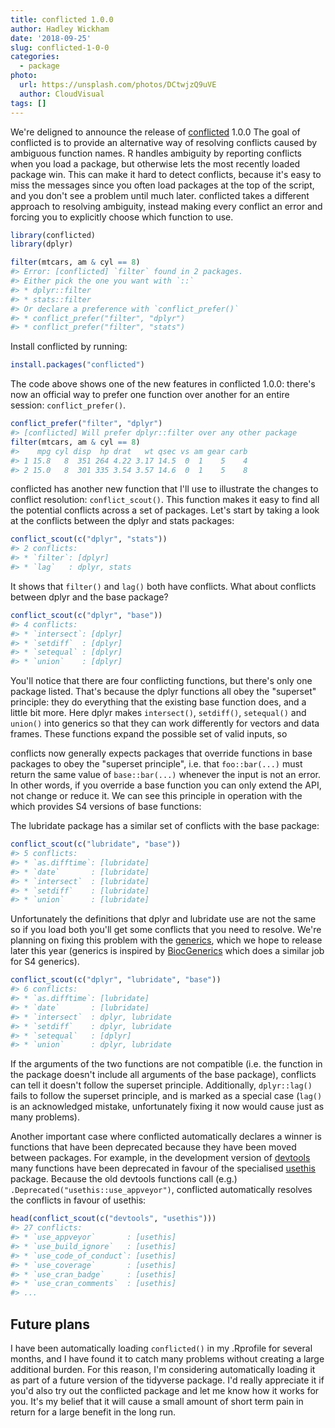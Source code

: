 ```yaml
---
title: conflicted 1.0.0
author: Hadley Wickham
date: '2018-09-25'
slug: conflicted-1-0-0
categories:
  - package
photo:
  url: https://unsplash.com/photos/DCtwjzQ9uVE
  author: CloudVisual
tags: []
---
```





We're deligned to announce the release of  [conflicted](https://github.com/r-lib/conflicted#conflicted) 1.0.0 The goal of conflicted is to provide an alternative way of resolving conflicts caused by ambiguous function names. R handles ambiguity by reporting conflicts when you load a package, but otherwise lets the most recently loaded package win. This can make it hard to detect conflicts, because it's easy to miss the messages since you often load packages at the top of the script, and you don't see a problem until much later. conflicted takes a different approach to resolving ambiguity, instead making every conflict an error and forcing you to explicitly choose which function to use.


```r
library(conflicted)
library(dplyr)

filter(mtcars, am & cyl == 8)
#> Error: [conflicted] `filter` found in 2 packages.
#> Either pick the one you want with `::` 
#> * dplyr::filter
#> * stats::filter
#> Or declare a preference with `conflict_prefer()`
#> * conflict_prefer("filter", "dplyr")
#> * conflict_prefer("filter", "stats")
```

Install conflicted by running:


```r
install.packages("conflicted")
```

The code above shows one of the new features in conflicted 1.0.0: there's now an official way to prefer one function over another for an entire session: `conflict_prefer()`. 


```r
conflict_prefer("filter", "dplyr")
#> [conflicted] Will prefer dplyr::filter over any other package
filter(mtcars, am & cyl == 8)
#>    mpg cyl disp  hp drat   wt qsec vs am gear carb
#> 1 15.8   8  351 264 4.22 3.17 14.5  0  1    5    4
#> 2 15.0   8  301 335 3.54 3.57 14.6  0  1    5    8
```

conflicted has another new function that I'll use to illustrate the changes to conflict resolution: `conflict_scout()`. This function makes it easy to find all the potential conflicts across a set of packages. Let's start by taking a look at the conflicts between the dplyr and stats packages:


```r
conflict_scout(c("dplyr", "stats"))
#> 2 conflicts:
#> * `filter`: [dplyr]
#> * `lag`   : dplyr, stats
```

It shows that `filter()` and `lag()` both have conflicts. What about conflicts between dplyr and the base package?


```r
conflict_scout(c("dplyr", "base"))
#> 4 conflicts:
#> * `intersect`: [dplyr]
#> * `setdiff`  : [dplyr]
#> * `setequal` : [dplyr]
#> * `union`    : [dplyr]
```

You'll notice that there are four conflicting functions, but there's only one package listed. That's because the dplyr functions all obey the "superset" principle: they do everything that the existing base function does, and a little bit more. Here dplyr makes `intersect()`, `setdiff()`, `setequal()` and `union()` into generics so that they can work differently for vectors and data frames. These functions expand the possible set of valid inputs, so 

conflicts now generally expects packages that override functions in base packages to obey the "superset principle", i.e. that `foo::bar(...)` must return the same value of `base::bar(...)` whenever the input is not an error. In other words, if you override a base function you can only extend the API, not change or reduce it. We can see this principle in operation with the  which provides S4 versions of base functions:

The lubridate package has a similar set of conflicts with the base package:


```r
conflict_scout(c("lubridate", "base"))
#> 5 conflicts:
#> * `as.difftime`: [lubridate]
#> * `date`       : [lubridate]
#> * `intersect`  : [lubridate]
#> * `setdiff`    : [lubridate]
#> * `union`      : [lubridate]
```

Unfortunately the definitions that dplyr and lubridate use are not the same so if you load both you'll get some conflicts that you need to resolve. We're planning on fixing this problem with the [generics](https://github.com/r-lib/generics), which we hope to release later this year (generics is inspired by [BiocGenerics](https://bioconductor.org/packages/release/bioc/html/BiocGenerics.html) which does a similar job for S4 generics).


```r
conflict_scout(c("dplyr", "lubridate", "base"))
#> 6 conflicts:
#> * `as.difftime`: [lubridate]
#> * `date`       : [lubridate]
#> * `intersect`  : dplyr, lubridate
#> * `setdiff`    : dplyr, lubridate
#> * `setequal`   : [dplyr]
#> * `union`      : dplyr, lubridate
```

If the arguments of the two functions are not compatible (i.e. the function in the package doesn't include all arguments of the base package), conflicts can tell it doesn't follow the superset principle. Additionally, `dplyr::lag()` fails to follow the superset principle, and is marked as a special case (`lag()` is an acknowledged mistake, unfortunately fixing it now would cause just as many problems).

Another important case where conflicted automatically declares a winner is functions that have been deprecated because they have been moved between packages. For example, in the development version of [devtools](http://devtools.r-lib.org) many functions have been deprecated in favour of the specialised [usethis](http://usethis.r-lib.org) package. Because the old devtools functions call (e.g.) `.Deprecated("usethis::use_appveyor")`, conflicted automatically resolves the conflicts in favour of usethis:


```r
head(conflict_scout(c("devtools", "usethis")))
#> 27 conflicts:
#> * `use_appveyor`       : [usethis]
#> * `use_build_ignore`   : [usethis]
#> * `use_code_of_conduct`: [usethis]
#> * `use_coverage`       : [usethis]
#> * `use_cran_badge`     : [usethis]
#> * `use_cran_comments`  : [usethis]
#> ...
```

## Future plans

I have been automatically loading `conflicted()` in my .Rprofile for several months, and I have found it to catch many problems without creating a large additional burden. For this reason, I'm considering automatically loading it as part of a future version of the tidyverse package. I'd really appreciate it if you'd also try out the conflicted package and let me know how it works for you. It's my belief that it will cause a small amount of short term pain in return for a large benefit in the long run.


